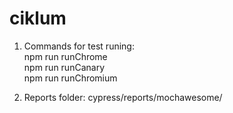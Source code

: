 # ciklum

1. Commands for test runing:
    <br/> npm run runChrome
    <br/> npm run runCanary
    <br/> npm run runChromium

2. Reports folder: cypress/reports/mochawesome/
